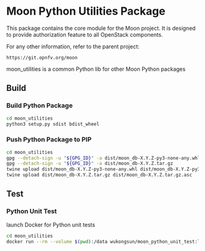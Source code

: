 # Moon Python Utilities Package
This package contains the core module for the Moon project.
It is designed to provide authorization feature to all OpenStack components.

For any other information, refer to the parent project:

    https://git.opnfv.org/moon

moon_utilities is a common Python lib for other Moon Python packages

## Build
### Build Python Package
```Bash
cd moon_utilities
python3 setup.py sdist bdist_wheel
```

### Push Python Package to PIP
```bash
cd moon_utilities
gpg --detach-sign -u "${GPG_ID}" -a dist/moon_db-X.Y.Z-py3-none-any.whl
gpg --detach-sign -u "${GPG_ID}" -a dist/moon_db-X.Y.Z.tar.gz
twine upload dist/moon_db-X.Y.Z-py3-none-any.whl dist/moon_db-X.Y.Z-py3-none-any.whl.asc
twine upload dist/moon_db-X.Y.Z.tar.gz dist/moon_db-X.Y.Z.tar.gz.asc
```

## Test
### Python Unit Test
launch Docker for Python unit tests
```bash
cd moon_utilities
docker run --rm --volume $(pwd):/data wukongsun/moon_python_unit_test:latest
```
